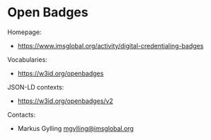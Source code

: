 Open Badges
===

Homepage:
* https://www.imsglobal.org/activity/digital-credentialing-badges

Vocabularies:
* https://w3id.org/openbadges 

JSON-LD contexts:
* https://w3id.org/openbadges/v2

Contacts: 
* Markus Gylling <mgylling@imsglobal.org>
